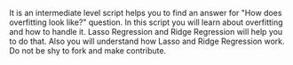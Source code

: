 It is an intermediate level script helps you to find an answer for "How does overfitting look like?" question. In this script you will learn about overfitting and how to handle it. Lasso Regression and Ridge Regression will help you to do that. Also you will understand how Lasso and Ridge Regression work. Do not be shy to fork and make contribute.
